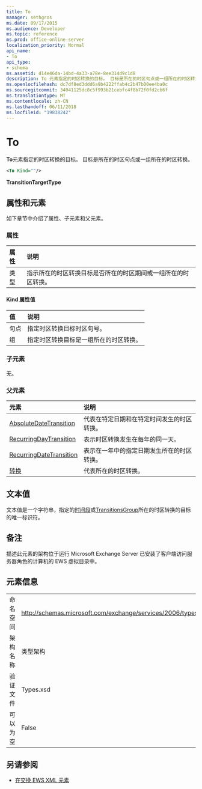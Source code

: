 ```yaml
---
title: To
manager: sethgros
ms.date: 09/17/2015
ms.audience: Developer
ms.topic: reference
ms.prod: office-online-server
localization_priority: Normal
api_name:
- To
api_type:
- schema
ms.assetid: d14e46da-14bd-4a33-a78e-8ee314d9c1d8
description: To 元素指定的时区转换的目标。 目标是所在的时区句点或一组所在的时区转换。
ms.openlocfilehash: dc7df8ed3ddd6a9b4222ffab4c2b47b00ee4ba0c
ms.sourcegitcommit: 34041125dc8c5f993b21cebfc4f8b72f0fd2cb6f
ms.translationtype: MT
ms.contentlocale: zh-CN
ms.lasthandoff: 06/11/2018
ms.locfileid: "19838242"
---
```

# <a name="to"></a>To

**To**元素指定的时区转换的目标。 目标是所在的时区句点或一组所在的时区转换。 
  
```xml
<To Kind=""/>
```

 **TransitionTargetType**
## <a name="attributes-and-elements"></a>属性和元素

如下章节中介绍了属性、子元素和父元素。
  
### <a name="attributes"></a>属性

|**属性**|**说明**|
|:-----|:-----|
|类型  <br/> |指示所在的时区转换目标是否所在的时区期间或一组所在的时区转换。  <br/> |
   
#### <a name="kind-attribute-values"></a>Kind 属性值

|**值**|**说明**|
|:-----|:-----|
|句点  <br/> |指定时区转换目标时区句号。  <br/> |
|组  <br/> |指定时区转换目标是一组所在的时区转换。  <br/> |
   
### <a name="child-elements"></a>子元素

无。
  
### <a name="parent-elements"></a>父元素

|**元素**|**说明**|
|:-----|:-----|
|[AbsoluteDateTransition](absolutedatetransition.md) <br/> |代表在特定日期和在特定时间发生的时区转换。  <br/> |
|[RecurringDayTransition](recurringdaytransition.md) <br/> |表示时区转换发生在每年的同一天。  <br/> |
|[RecurringDateTransition](recurringdatetransition.md) <br/> |表示在一年中的指定日期发生所在的时区转换。  <br/> |
|[转换](transition.md) <br/> |代表所在的时区转换。  <br/> |
   
## <a name="text-value"></a>文本值

文本值是一个字符串，指定的[时间段](period.md)或[TransitionsGroup](transitionsgroup.md)所在的时区转换的目标的唯一标识符。 
  
## <a name="remarks"></a>备注

描述此元素的架构位于运行 Microsoft Exchange Server 已安装了客户端访问服务器角色的计算机的 EWS 虚拟目录中。
  
## <a name="element-information"></a>元素信息

|||
|:-----|:-----|
|命名空间  <br/> |http://schemas.microsoft.com/exchange/services/2006/types  <br/> |
|架构名称  <br/> |类型架构  <br/> |
|验证文件  <br/> |Types.xsd  <br/> |
|可以为空  <br/> |False  <br/> |
   
## <a name="see-also"></a>另请参阅



- [在交换 EWS XML 元素](ews-xml-elements-in-exchange.md)

